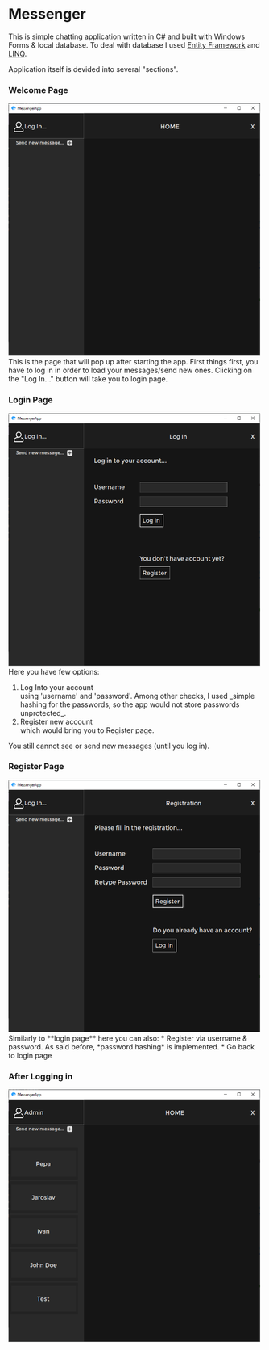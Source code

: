 # Messenger
This is simple chatting application written in C# and built with Windows Forms & local database. To deal with database I used [Entity Framework](https://docs.microsoft.com/en-us/ef/) and [LINQ](https://docs.microsoft.com/en-us/dotnet/csharp/programming-guide/concepts/linq/).

Application itself is devided into several "sections".

### Welcome Page
<img src="https://github.com/xadam1/Messenger/blob/master/Resources/img/default.png" width="500" height="500">
This is the page that will pop up after starting the app. First things first, you have to log in in order to load your messages/send new ones. Clicking on the "Log In..." button will take you to login page.

### Login Page
<img src="https://github.com/xadam1/Messenger/blob/master/Resources/img/login.png" width="500" height="500">
Here you have few options:
<ol>
    <li>Log Into your account</li>
    using 'username' and 'password'. Among other checks, I used _simple hashing for the passwords, so the app would not store passwords unprotected_.
    <li>Register new account</li>
    which would bring you to Register page.
</ol>
You still cannot see or send new messages (until you log in).

### Register Page
<img src="https://github.com/xadam1/Messenger/blob/master/Resources/img/register.png" width="500" height="500">
Similarly to **login page** here you can also:
* Register
    via username & password. As said before, *password hashing* is implemented.
* Go back to login page

### After Logging in
<img src="https://github.com/xadam1/Messenger/blob/master/Resources/img/logged_in.png" width="500" height="500">
